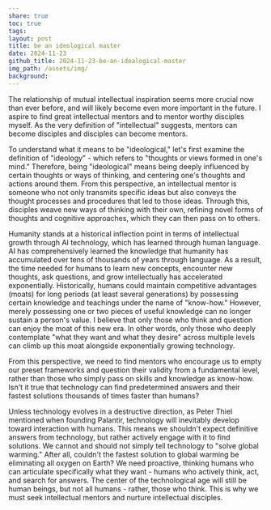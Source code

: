 ```yaml
---
share: true
toc: true
tags: 
layout: post
title: be an ideological master
date: 2024-11-23
github_title: 2024-11-23-be-an-idealogical-master
img_path: /assets/img/
background:
---
```

The relationship of mutual intellectual inspiration seems more crucial now than ever before, and will likely become even more important in the future. I aspire to find great intellectual mentors and to mentor worthy disciples myself. As the very definition of "intellectual" suggests, mentors can become disciples and disciples can become mentors.

To understand what it means to be "ideological," let's first examine the definition of "ideology" - which refers to "thoughts or views formed in one's mind." Therefore, being "ideological" means being deeply influenced by certain thoughts or ways of thinking, and centering one's thoughts and actions around them. From this perspective, an intellectual mentor is someone who not only transmits specific ideas but also conveys the thought processes and procedures that led to those ideas. Through this, disciples weave new ways of thinking with their own, refining novel forms of thoughts and cognitive approaches, which they can then pass on to others.

Humanity stands at a historical inflection point in terms of intellectual growth through AI technology, which has learned through human language. AI has comprehensively learned the knowledge that humanity has accumulated over tens of thousands of years through language. As a result, the time needed for humans to learn new concepts, encounter new thoughts, ask questions, and grow intellectually has accelerated exponentially. Historically, humans could maintain competitive advantages (moats) for long periods (at least several generations) by possessing certain knowledge and teachings under the name of "know-how." However, merely possessing one or two pieces of useful knowledge can no longer sustain a person's value. I believe that only those who think and question can enjoy the moat of this new era. In other words, only those who deeply contemplate "what they want and what they desire" across multiple levels can climb up this moat alongside exponentially growing technology.

From this perspective, we need to find mentors who encourage us to empty our preset frameworks and question their validity from a fundamental level, rather than those who simply pass on skills and knowledge as know-how. Isn't it true that technology can find predetermined answers and their fastest solutions thousands of times faster than humans?

Unless technology evolves in a destructive direction, as Peter Thiel mentioned when founding Palantir, technology will inevitably develop toward interaction with humans. This means we shouldn't expect definitive answers from technology, but rather actively engage with it to find solutions. We cannot and should not simply tell technology to "solve global warming." After all, couldn't the fastest solution to global warming be eliminating all oxygen on Earth? We need proactive, thinking humans who can articulate specifically what they want - humans who actively think, act, and search for answers. The center of the technological age will still be human beings, but not all humans - rather, those who think. This is why we must seek intellectual mentors and nurture intellectual disciples.

